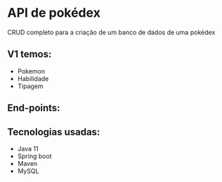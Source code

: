 # API de pokédex

CRUD completo para a criação de um banco de dados de uma pokédex

## V1 temos:
* Pokemon
* Habilidade
* Tipagem

## End-points:


## Tecnologias usadas:
* Java 11
* Spring boot
* Maven
* MySQL